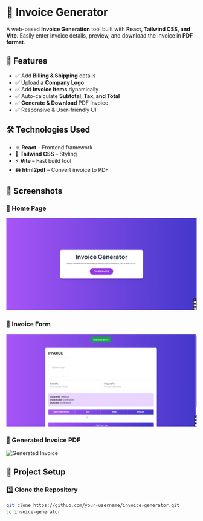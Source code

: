 # 🧾 Invoice Generator  

A web-based **Invoice Generation** tool built with **React, Tailwind CSS, and Vite**. Easily enter invoice details, preview, and download the invoice in **PDF format**.  

## 🚀 Features  

- ✅ Add **Billing & Shipping** details  
- ✅ Upload a **Company Logo**  
- ✅ Add **Invoice Items** dynamically  
- ✅ Auto-calculate **Subtotal, Tax, and Total**  
- ✅ **Generate & Download** PDF Invoice  
- ✅ Responsive & User-friendly UI  

## 🛠️ Technologies Used  

- ⚛️ **React** – Frontend framework  
- 🎨 **Tailwind CSS** – Styling  
- ⚡ **Vite** – Fast build tool  
- 🖨️ **html2pdf** – Convert invoice to PDF  

## 📸 Screenshots  

### 📌 Home Page  
![Home Page](https://github.com/ItsMeAreebaAmjad/InvoiceGenerationApp-React/blob/main/image1.png)  

### 📌 Invoice Form  
![Invoice Form](https://github.com/ItsMeAreebaAmjad/InvoiceGenerationApp-React/blob/main/image2.png)  

### 📌 Generated Invoice PDF  
![Generated Invoice](./images/generated-invoice.png)  

## 📂 Project Setup  

### 1️⃣ Clone the Repository  

```bash
git clone https://github.com/your-username/invoice-generator.git
cd invoice-generator
